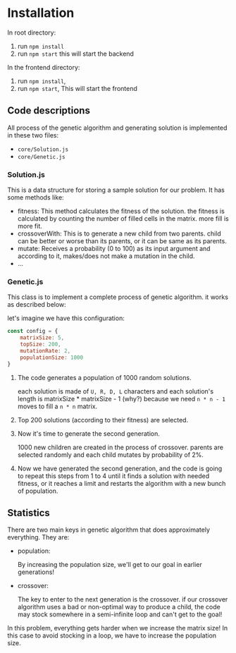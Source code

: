 # Installation 
In root directory:
1. run `npm install`
2. run `npm start`
this will start the backend
   
In the frontend directory:
1. run `npm install`,
2. run `npm start`,
This will start the frontend
   
## Code descriptions
All process of the genetic algorithm and generating solution is implemented in these two files:
- `core/Solution.js`
- `core/Genetic.js`

### Solution.js
This is a data structure for storing a sample solution for our problem.
It has some methods like:
- fitness: This method calculates the fitness of the solution. the fitness is calculated by counting the number of filled cells in the matrix. more fill is more fit.
- crossoverWith: This is to generate a new child from two parents. child can be better or worse than its parents, or it can be same as its parents.
- mutate: Receives a probability (0 to 100) as its input argument and according to it, makes/does not make a mutation in the child.
- ...

### Genetic.js
This class is to implement a complete process of genetic algorithm.
it works as described below:

let's imagine we have this configuration: 
```JAVASCRIPT
const config = {
    matrixSize: 5,
    topSize: 200,
    mutationRate: 2,
    populationSize: 1000
}
```
1. The code generates a population of 1000 random solutions.

    each solution is made of `U, R, D, L` characters and each solution's length is matrixSize * matrixSize - 1 (why?)
    because we need `n * n - 1` moves to fill a `n * n` matrix.
   
2. Top 200 solutions (according to their fitness) are selected.
3. Now it's time to generate the second generation.
    
    1000 new children are created in the process of crossover.
    parents are selected randomly and each child mutates by probability of 2%.
   
4. Now we have generated the second generation, and the code is going to repeat this steps from 1 to 4 until it finds a solution with needed fitness, or it reaches a limit and restarts the algorithm with a new bunch of population.

## Statistics

There are two main keys in genetic algorithm that does approximately everything.
They are: 
- population:
  
    By increasing the population size, we'll get to our goal in earlier generations!
- crossover:
    
    The key to enter to the next generation is the crossover. if our crossover algorithm uses a bad or non-optimal way to produce a child, the code may stock somewhere in a semi-infinite loop and can't get to the goal!


In this problem, everything gets harder when we increase the matrix size! In this case to avoid stocking in a loop, we have to increase the population size.